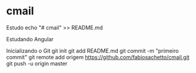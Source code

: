# cmail
Estudo
echo "# cmail" >> README.md 

Estudando Angular

Inicializando o Git
git init 
git add README.md 
git commit -m "primeiro commit" 
git remote add origem https://github.com/fabiosachetto/cmail.git
git push -u origin master
